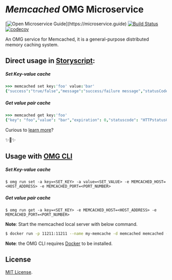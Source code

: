 # _Memcached_ OMG Microservice

[![Open Microservice Guide](https://img.shields.io/badge/OMG%20Enabled-👍-green.svg?)](https://microservice.guide)
[![Build Status](https://travis-ci.com/omg-services/memcached.svg?branch=master)](https://travis-ci.com/omg-services/memcached)
[![codecov](https://codecov.io/gh/omg-services/memcached/branch/master/graph/badge.svg)](https://codecov.io/gh/omg-services/memcached)


An OMG service for Memcached, it is a general-purpose distributed memory caching system.

## Direct usage in [Storyscript](https://storyscript.io/):

##### Set Key-value cache
```coffee
>>> memcached set key:'foo' value:'bar'
{"success":"true/false","message":"success/failure message","statusCode":"HTTPstatusCode"}
```
##### Get value pair cache
```coffee
>>> memcached get key:'foo'
{"key": "foo","value": "bar","expiration": 0,"statuscode": "HTTPstatusCode"}
```

Curious to [learn more](https://docs.storyscript.io/)?

✨🍰✨

## Usage with [OMG CLI](https://www.npmjs.com/package/omg)

##### Set Key-value cache
```shell
$ omg run set -a key=<SET_KEY> -a value=<SET_VALUE> -e MEMCACHED_HOST=<HOST_ADDRESS> -e MEMCACHED_PORT=<PORT_NUMBER>
```
##### Get value pair cache
```shell
$ omg run get -a key=<SET_KEY> -e MEMCACHED_HOST=<HOST_ADDRESS> -e MEMCACHED_PORT=<PORT_NUMBER>
```
**Note**: Start the memcached local server with below command.
```sh
$ docker run -p 11211:11211 --name my-memcache -d memcached memcached -m 64
```

**Note**: the OMG CLI requires [Docker](https://docs.docker.com/install/) to be installed.

## License
[MIT License](https://github.com/omg-services/memcached/blob/master/LICENSE).
